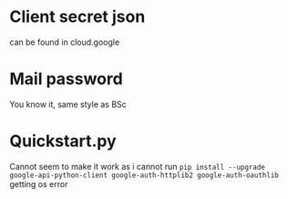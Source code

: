 # Client secret json
can be found in cloud.google

# Mail password
You know it, same style as BSc 

# Quickstart.py
Cannot seem to make it work as i cannot run 
`pip install --upgrade google-api-python-client google-auth-httplib2 google-auth-oauthlib`
getting os error